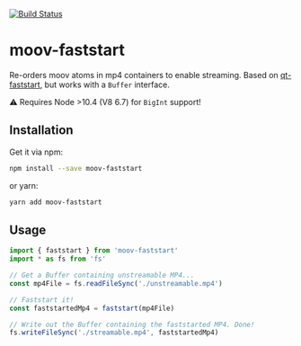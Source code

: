 [![Build Status](https://travis-ci.org/kevincharm/moov-faststart.svg?branch=master)](https://travis-ci.org/kevincharm/moov-faststart)

# moov-faststart

Re-orders moov atoms in mp4 containers to enable streaming. Based on [qt-faststart](https://github.com/FFmpeg/FFmpeg/blob/master/tools/qt-faststart.c), but works with a `Buffer` interface.

⚠️ Requires Node >10.4 (V8 6.7) for `BigInt` support!

## Installation

Get it via npm:
```sh
npm install --save moov-faststart
```
or yarn:
```sh
yarn add moov-faststart
```

## Usage

```js
import { faststart } from 'moov-faststart'
import * as fs from 'fs'

// Get a Buffer containing unstreamable MP4...
const mp4File = fs.readFileSync('./unstreamable.mp4')

// Faststart it!
const faststartedMp4 = faststart(mp4File)

// Write out the Buffer containing the faststarted MP4. Done!
fs.writeFileSync('./streamable.mp4', faststartedMp4)
```
